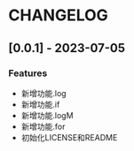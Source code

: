 # CHANGELOG
## [0.0.1] - 2023-07-05
### Features
* 新增功能.log
* 新增功能.if
* 新增功能.logM
* 新增功能.for
* 初始化LICENSE和README